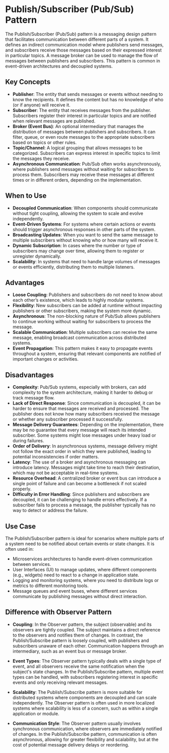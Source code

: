 # Publish/Subscriber (Pub/Sub) Pattern

The Publish/Subscriber (Pub/Sub) pattern is a messaging design pattern that facilitates communication between different parts of a system. It defines an indirect communication model where publishers send messages, and subscribers receive those messages based on their expressed interest in particular topics. A message broker can be used to manage the flow of messages between publishers and subscribers. This pattern is common in event-driven architectures and decoupled systems.

## Key Concepts

- **Publisher**: The entity that sends messages or events without needing to know the recipients. It defines the content but has no knowledge of who (or if anyone) will receive it.
- **Subscriber**: The entity that receives messages from the publisher. Subscribers register their interest in particular topics and are notified when relevant messages are published.
- **Broker (Event Bus)**: An optional intermediary that manages the distribution of messages between publishers and subscribers. It can filter, queue, or even route messages to the appropriate subscribers based on topics or other rules.
- **Topic/Channel**: A logical grouping that allows messages to be categorized. Subscribers can express interest in specific topics to limit the messages they receive.
- **Asynchronous Communication**: Pub/Sub often works asynchronously, where publishers send messages without waiting for subscribers to process them. Subscribers may receive these messages at different times or in different orders, depending on the implementation.

## When to Use

- **Decoupled Communication**: When components should communicate without tight coupling, allowing the system to scale and evolve independently.
- **Event-Driven Systems**: For systems where certain actions or events should trigger asynchronous responses in other parts of the system.
- **Broadcasting Updates**: When you want to send the same message to multiple subscribers without knowing who or how many will receive it.
- **Dynamic Subscription**: In cases where the number or type of subscribers may change over time, allowing them to register or unregister dynamically.
- **Scalability**: In systems that need to handle large volumes of messages or events efficiently, distributing them to multiple listeners.

## Advantages

- **Loose Coupling**: Publishers and subscribers do not need to know about each other’s existence, which leads to highly modular systems.
- **Flexibility**: New subscribers can be added at runtime without impacting publishers or other subscribers, making the system more dynamic.
- **Asynchronous**: The non-blocking nature of Pub/Sub allows publishers to continue working without waiting for subscribers to process the message.
- **Scalable Communication**: Multiple subscribers can receive the same message, enabling broadcast communication across distributed systems.
- **Event Propagation**: This pattern makes it easy to propagate events throughout a system, ensuring that relevant components are notified of important changes or activities.

## Disadvantages

- **Complexity**: Pub/Sub systems, especially with brokers, can add complexity to the system architecture, making it harder to debug or track message flow.
- **Lack of Direct Response**: Since communication is decoupled, it can be harder to ensure that messages are received and processed. The publisher does not know how many subscribers received the message or whether any subscriber processed it successfully.
- **Message Delivery Guarantees**: Depending on the implementation, there may be no guarantee that every message will reach its intended subscriber. Some systems might lose messages under heavy load or during failures.
- **Order of Delivery**: In asynchronous systems, message delivery might not follow the exact order in which they were published, leading to potential inconsistencies if order matters.
- **Latency**: The use of a broker and asynchronous messaging can introduce latency. Messages might take time to reach their destination, which may not be acceptable in real-time systems.
- **Resource Overhead**: A centralized broker or event bus can introduce a single point of failure and can become a bottleneck if not scaled properly.
- **Difficulty in Error Handling**: Since publishers and subscribers are decoupled, it can be challenging to handle errors effectively. If a subscriber fails to process a message, the publisher typically has no way to detect or address the failure.

## Use Case

The Publish/Subscriber pattern is ideal for scenarios where multiple parts of a system need to be notified about certain events or state changes. It is often used in:

- Microservices architectures to handle event-driven communication between services.
- User Interfaces (UI) to manage updates, where different components (e.g., widgets) need to react to a change in application state.
- Logging and monitoring systems, where you need to distribute logs or metrics to different monitoring tools.
- Message queues and event buses, where different services communicate by publishing messages without direct interaction.

## Difference with Observer Pattern

- **Coupling**: In the Observer pattern, the subject (observable) and its observers are tightly coupled. The subject maintains a direct reference to the observers and notifies them of changes. In contrast, the Publish/Subscribe pattern is loosely coupled, with publishers and subscribers unaware of each other. Communication happens through an intermediary, such as an event bus or message broker.
  
- **Event Types**: The Observer pattern typically deals with a single type of event, and all observers receive the same notification when the subject's state changes. In the Publish/Subscribe pattern, multiple event types can be handled, with subscribers registering interest in specific events and only receiving relevant messages.

- **Scalability**: The Publish/Subscribe pattern is more suitable for distributed systems where components are decoupled and can scale independently. The Observer pattern is often used in more localized systems where scalability is less of a concern, such as within a single application or module.

- **Communication Style**: The Observer pattern usually involves synchronous communication, where observers are immediately notified of changes. In the Publish/Subscribe pattern, communication is often asynchronous, allowing for greater flexibility and scalability, but at the cost of potential message delivery delays or reordering.
